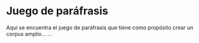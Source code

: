 # Juego de paráfrasis

Aquí se encuentra el juego de paráfrasis que tiene como propósito crear un corpus amplio...
...
